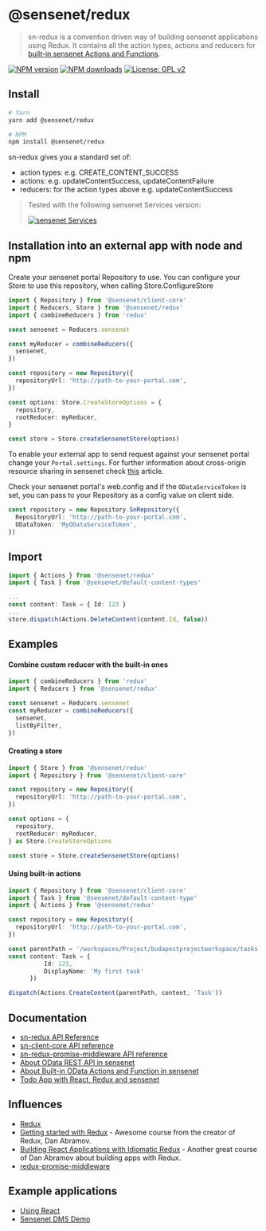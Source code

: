 # @sensenet/redux

> sn-redux is a convention driven way of building sensenet applications using Redux. It contains all the action types, actions and reducers for [built-in sensenet Actions and Functions](https://community.sensenet.com/docs/built-in-odata-actions-and-functions/).

[![NPM version](https://img.shields.io/npm/v/@sensenet/redux.svg?style=flat)](https://www.npmjs.com/package/@sensenet/redux)
[![NPM downloads](https://img.shields.io/npm/dt/@sensenet/redux.svg?style=flat)](https://www.npmjs.com/package/@sensenet/redux)
[![License: GPL v2](https://img.shields.io/badge/License-GPL%20v2-blue.svg)](https://www.gnu.org/licenses/old-licenses/gpl-2.0.en.html)

## Install

```bash
# Yarn
yarn add @sensenet/redux

# NPM
npm install @sensenet/redux
```

sn-redux gives you a standard set of:

- action types: e.g. CREATE_CONTENT_SUCCESS
- actions: e.g. updateContentSuccess, updateContentFailure
- reducers: for the action types above e.g. updateContentSuccess

> Tested with the following sensenet Services version:
>
> [![sensenet Services](https://img.shields.io/badge/sensenet-7.1.3%20tested-green.svg)](https://github.com/SenseNet/sensenet/releases/tag/v7.0.0)

## Installation into an external app with node and npm

Create your sensenet portal Repository to use. You can configure your Store to use this repository, when calling Store.ConfigureStore

```ts
import { Repository } from '@sensenet/client-core'
import { Reducers, Store } from '@sensenet/redux'
import { combineReducers } from 'redux'

const sensenet = Reducers.sensenet

const myReducer = combineReducers({
  sensenet,
})

const repository = new Repository({
  repositoryUrl: 'http://path-to-your-portal.com',
})

const options: Store.CreateStoreOptions = {
  repository,
  rootReducer: myReducer,
}

const store = Store.createSensenetStore(options)
```

To enable your external app to send request against your sensenet portal change your `Portal.settings`. For further information about cross-origin resource sharing in sensenet check [this](http://wiki.sensenet.com/Cross-origin_resource_sharing#Origin_check) article.

Check your sensenet portal's web.config and if the `ODataServiceToken` is set, you can pass to your Repository as a config value on client side.

```ts
const repository = new Repository.SnRepository({
  RepositoryUrl: 'http://path-to-your-portal.com',
  ODataToken: 'MyODataServiceToken',
})
```

## Import

```ts
import { Actions } from '@sensenet/redux'
import { Task } from '@sensenet/default-content-types'

...
const content: Task = { Id: 123 }
...
store.dispatch(Actions.DeleteContent(content.Id, false))
```

## Examples

#### Combine custom reducer with the built-in ones

```ts
import { combineReducers } from 'redux'
import { Reducers } from '@sensenet/redux'

const sensenet = Reducers.sensenet
const myReducer = combineReducers({
  sensenet,
  listByFilter,
})
```

#### Creating a store

```ts
import { Store } from '@sensenet/redux'
import { Repository } from '@sensenet/client-core'

const repository = new Repository({
  repositoryUrl: 'http://path-to-your-portal.com',
})

const options = {
  repository,
  rootReducer: myReducer,
} as Store.CreateStoreOptions

const store = Store.createSensenetStore(options)
```

#### Using built-in actions

```ts
import { Repository } from '@sensenet/client-core'
import { Task } from '@sensenet/default-content-type'
import { Actions } from '@sensenet/redux'

const repository = new Repository({
  repositoryUrl: 'http://path-to-your-portal.com',
})

const parentPath = '/workspaces/Project/budapestprojectworkspace/tasks';
const content: Task = {
          Id: 123,
          DisplayName: 'My first task'
      })

dispatch(Actions.CreateContent(parentPath, content, 'Task'))
```

## Documentation

- [sn-redux API Reference](https://community.sensenet.com/api/sn-redux/)
- [sn-client-core API reference](https://community.sensenet.com/api/@sensenet/client-core/)
- [sn-redux-promise-middleware API reference](https://community.sensenet.com/api/sn-redux-promise-middleware/)
- [About OData REST API in sensenet](https://community.sensenet.com/docs/odata-rest-api/)
- [About Built-in OData Actions and Function in sensenet](https://community.sensenet.com/docs/built-in-odata-actions-and-functions/)
- [Todo App with React, Redux and sensenet](https://github.com/SenseNet/sn-client/tree/master/examples/sn-react-redux-todo-app)

## Influences

- [Redux](http://redux.js.org/)
- [Getting started with Redux](https://egghead.io/courses/getting-started-with-redux) - Awesome course from the creator of Redux, Dan Abramov.
- [Building React Applications with Idiomatic Redux](https://egghead.io/courses/building-react-applications-with-idiomatic-redux) - Another great course of Dan Abramov about building apps with Redux.
- [redux-promise-middleware](https://github.com/pburtchaell/redux-promise-middleware)

## Example applications

- [Using React](https://github.com/SenseNet/sn-client/tree/master/examples/sn-react-redux-todo-app)
- [Sensenet DMS Demo](https://github.com/SenseNet/sn-client/tree/master/examples/sn-dms-demo)
